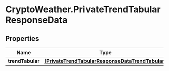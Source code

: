 # CryptoWeather.PrivateTrendTabularResponseData

## Properties
Name | Type | Description | Notes
------------ | ------------- | ------------- | -------------
**trendTabular** | [**[PrivateTrendTabularResponseDataTrendTabular]**](PrivateTrendTabularResponseDataTrendTabular.md) |  | 


